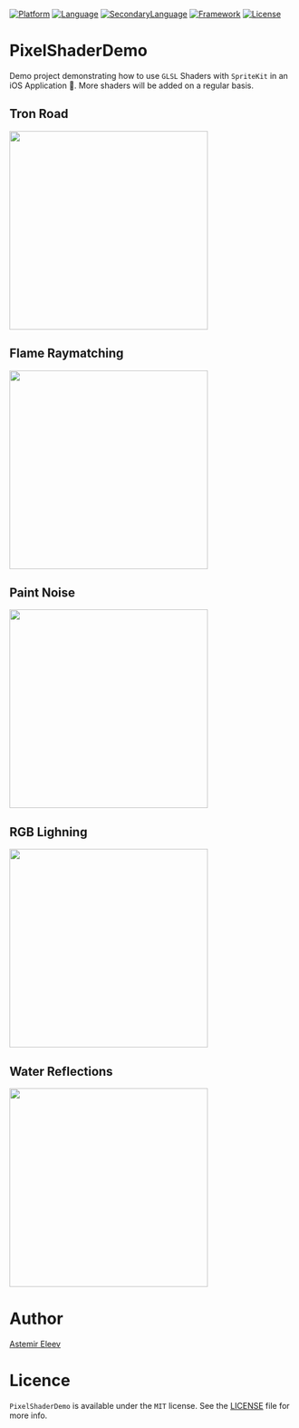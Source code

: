 [![Platform](https://img.shields.io/badge/platform-iOS-yellow.svg)]()
[![Language](https://img.shields.io/badge/language-swift-orange.svg)]()
[![SecondaryLanguage](https://img.shields.io/badge/language-GLSL-red.svg)]()
[![Framework](https://img.shields.io/badge/frameworks-SpriteKit-ff69b4.svg)]()
[![License](https://img.shields.io/badge/license-MIT-blue.svg)]()


# PixelShaderDemo
Demo project demonstrating how to use `GLSL` Shaders with `SpriteKit` in an iOS Application 👾. More shaders will be added on a regular basis.

## Tron Road
<img src="https://user-images.githubusercontent.com/5098753/36630070-72668dc0-1971-11e8-8cea-b47389e5044a.gif" width="350">

## Flame Raymatching
<img src="https://user-images.githubusercontent.com/5098753/29877584-b6cb2c0a-8da8-11e7-950b-329fc49cd856.gif" width="350">

## Paint Noise 
<img src="https://user-images.githubusercontent.com/5098753/29831538-1b6069de-8cee-11e7-98a0-8613f7e693c8.gif" width="350">

## RGB Lighning 
<img src="https://user-images.githubusercontent.com/5098753/29831537-1b58fb86-8cee-11e7-96f6-1c024d4e0be0.gif" width="350">

## Water Reflections
<img src="https://user-images.githubusercontent.com/5098753/29831536-1b583f48-8cee-11e7-88ad-d0c57f33139d.gif" width="350">

# Author
[Astemir Eleev](https://github.com/jVirus)

# Licence 

`PixelShaderDemo` is available under the `MIT` license. See the [LICENSE](https://github.com/jVirus/PixelShaderDemo/blob/master/LICENSE) file for more info.

